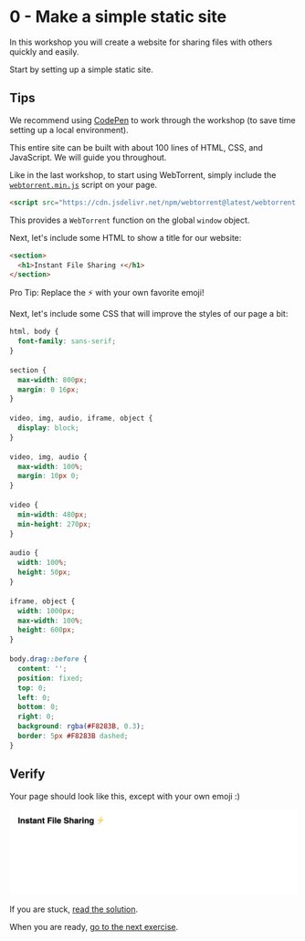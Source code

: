 # 0 - Make a simple static site

In this workshop you will create a website for sharing files with others quickly and easily.

Start by setting up a simple static site.

## Tips

We recommend using [CodePen](https://codepen.io/pen/) to work through the workshop (to save time setting up a local environment).

This entire site can be built with about 100 lines of HTML, CSS, and JavaScript. We will guide you throughout.

Like in the last workshop, to start using WebTorrent, simply include the
[`webtorrent.min.js`](https://cdn.jsdelivr.net/npm/webtorrent@latest/webtorrent.min.js)
script on your page.

```html
<script src="https://cdn.jsdelivr.net/npm/webtorrent@latest/webtorrent.min.js"></script>
```

This provides a `WebTorrent` function on the global `window` object.

Next, let's include some HTML to show a title for our website:

```html
<section>
  <h1>Instant File Sharing ⚡️</h1>
</section>
```

Pro Tip: Replace the ⚡️ with your own favorite emoji!

Next, let's include some CSS that will improve the styles of our page a bit:

```css
html, body {
  font-family: sans-serif;
}

section {
  max-width: 800px;
  margin: 0 16px;
}

video, img, audio, iframe, object {
  display: block;
}

video, img, audio {
  max-width: 100%;
  margin: 10px 0;
}

video {
  min-width: 480px;
  min-height: 270px;
}

audio {
  width: 100%;
  height: 50px;
}

iframe, object {
  width: 1000px;
  max-width: 100%;
  height: 600px;
}

body.drag::before {
  content: '';
  position: fixed;
  top: 0;
  left: 0;
  bottom: 0;
  right: 0;
  background: rgba(#F8283B, 0.3);
  border: 5px #F8283B dashed;
}
```

## Verify

Your page should look like this, except with your own emoji :)

![](00.png)

If you are stuck, [read the solution](https://codepen.io/ferossity/pen/yLYdxaW).

When you are ready, [go to the next exercise](01.md).
